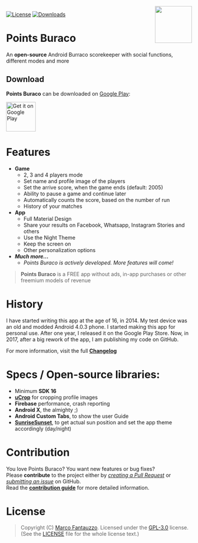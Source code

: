 <img src="https://punti-burraco.firebaseapp.com/images/icon.png" align="right" width="100px" height="100px"/>

[![License](https://img.shields.io/badge/license-GPL%203.0-green.svg)](http://choosealicense.com/licenses/gpl-3.0/)
[![Downloads](https://img.shields.io/badge/google%20play%20downloads-10.000%2B-brightgreen.svg)](https://play.google.com/store/apps/details?id=com.marco97pa.puntiburraco)

# Points Buraco  

An **open-source** Android Burraco scorekeeper with social functions, different modes and more
 
 
## Download
 
 **Points Buraco** can be downloaded on [Google Play](https://play.google.com/store/apps/details?id=com.marco97pa.puntiburraco):
 
 <a href="https://play.google.com/store/apps/details?id=com.marco97pa.puntiburraco">
     <img alt="Get it on Google Play" src="https://play.google.com/intl/en_us/badges/images/generic/en_badge_web_generic.png" height="80px"/>
 </a>
 

# Features

- **Game**
  - 2, 3 and 4 players mode
  - Set name and profile image of the players
  - Set the arrive score, when the game ends (default: 2005)
  - Ability to pause a game and continue later
  - Automatically counts the score, based on the number of run
  - History of your matches
- **App**
  - Full Material Design
  - Share your results on Facebook, Whatsapp, Instagram Stories and others
  - Use the Night Theme
  - Keep the screen on
  - Other personalization options
- _**Much more...**_
  - _Points Buraco is actively developed. More features will come!_

> **Points Buraco** is a FREE app without ads, in-app purchases or other freemium models of revenue

# History

I have started writing this app at the age of 16, in 2014. My test device was an old and modded Android 4.0.3 phone.
I started making this app for personal use. After one year, I released it on the Google Play Store.
Now, in 2017, after a big rework of the app, I am publishing my code on GitHub.

For more information, visit the full [**Changelog**](docs/CHANGELOG.md)

# Specs / Open-source libraries:

- Minimum **SDK 16**
- [**uCrop**](https://github.com/Yalantis/uCrop) for cropping profile images
- **Firebase** performance, crash reporting
- **Android X**, the almighty ;)
- **Android Custom Tabs**, to show the user Guide
- [**SunriseSunset**](https://github.com/caarmen/SunriseSunset), to get actual sun position and set the app theme accordingly (day/night)

# Contribution

You love Points Buraco? You want new features or bug fixes?  
Please **contribute** to the  project either by [_creating a Pull Request_](https://github.com/marco97pa/punti-burraco/compare) or [_submitting an issue_](https://github.com/marco97pa/punti-burraco/issues/new) on GitHub.  
Read the [**contribution guide**](https://github.com/marco97pa/punti-burraco/wiki/Contributions) for more detailed information.

# License

> Copyright (C) [Marco Fantauzzo](http://marcofantauzzo.it). 
> Licensed under the [GPL-3.0](https://www.gnu.org/licenses/gpl.html) license.
> (See the [LICENSE](https://github.com/marco97pa/punti-burraco/blob/master/LICENSE) file for the whole license text.)

